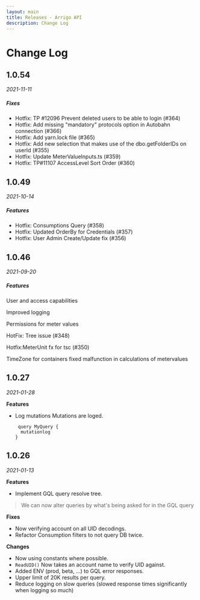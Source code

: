 ```yaml
---
layout: main
title: Releases - Arrigo API
description: Change Log
---
```

# Change Log

## 1.0.54

*2021-11-11*

##### Fixes

- Hotfix: TP #12096 Prevent deleted users to be able to login (#364)
- Hotfix: Add missing "mandatory" protocols option in Autobahn connection (#366)
- Hotfix: Add yarn.lock file (#365)
- Hotfix: Add new selection that makes use of the dbo.getFolderIDs on userId (#355)
- Hotfix: Update MeterValueInputs.ts (#359)
- Hotfix: TP#11107 AccessLevel Sort Order (#360)

## 1.0.49

*2021-10-14* 

##### Features

- Hotfix: Consumptions Query (#358)
- Hotfix: Updated OrderBy for Credentials (#357)
- Hotfix: User Admin Create/Update fix (#356)

## 1.0.46

*2021-09-20* 

##### Features

User and access capabilities

Improved logging

Permissions for meter values

HotFix: Tree issue (#348)

Hotfix:MeterUnit fx for tsc (#350)

TimeZone for containers fixed malfunction in calculations of metervalues



## 1.0.27

*2021-01-28*

**Features**

- Log mutations
  Mutations are loged. 

  ```
   query MyQuery {
    mutationlog
  }
  ```

## 1.0.26

*2021-01-13*

**Features**
- Implement GQL query resolve tree.
> We can now alter queries by what's being asked for in the GQL query

**Fixes**
- Now verifying account on all UID decodings.
- Refactor Consumption filters to not query DB twice.

**Changes**

- Now using constants where possible.
- `ReadUID()` Now takes an account name to verify UID against.
- Added ENV (prod, beta, ...) to GQL error responses.
- Upper limit of 20K results per query.
- Reduce logging on slow queries (slowed response times significantly when logging so much)

